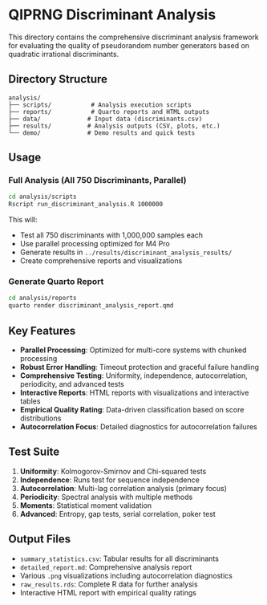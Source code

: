 # QIPRNG Discriminant Analysis

This directory contains the comprehensive discriminant analysis framework for evaluating the quality of pseudorandom number generators based on quadratic irrational discriminants.

## Directory Structure

```
analysis/
├── scripts/           # Analysis execution scripts
├── reports/           # Quarto reports and HTML outputs
├── data/             # Input data (discriminants.csv)
├── results/          # Analysis outputs (CSV, plots, etc.)
└── demo/             # Demo results and quick tests
```

## Usage

### Full Analysis (All 750 Discriminants, Parallel)

```bash
cd analysis/scripts
Rscript run_discriminant_analysis.R 1000000
```

This will:
- Test all 750 discriminants with 1,000,000 samples each
- Use parallel processing optimized for M4 Pro
- Generate results in `../results/discriminant_analysis_results/`
- Create comprehensive reports and visualizations

### Generate Quarto Report

```bash
cd analysis/reports
quarto render discriminant_analysis_report.qmd
```

## Key Features

- **Parallel Processing**: Optimized for multi-core systems with chunked processing
- **Robust Error Handling**: Timeout protection and graceful failure handling
- **Comprehensive Testing**: Uniformity, independence, autocorrelation, periodicity, and advanced tests
- **Interactive Reports**: HTML reports with visualizations and interactive tables
- **Empirical Quality Rating**: Data-driven classification based on score distributions
- **Autocorrelation Focus**: Detailed diagnostics for autocorrelation failures

## Test Suite

1. **Uniformity**: Kolmogorov-Smirnov and Chi-squared tests
2. **Independence**: Runs test for sequence independence
3. **Autocorrelation**: Multi-lag correlation analysis (primary focus)
4. **Periodicity**: Spectral analysis with multiple methods
5. **Moments**: Statistical moment validation
6. **Advanced**: Entropy, gap tests, serial correlation, poker test

## Output Files

- `summary_statistics.csv`: Tabular results for all discriminants
- `detailed_report.md`: Comprehensive analysis report
- Various `.png` visualizations including autocorrelation diagnostics
- `raw_results.rds`: Complete R data for further analysis
- Interactive HTML report with empirical quality ratings

